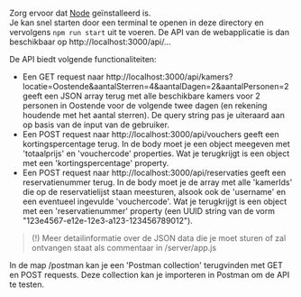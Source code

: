 Zorg ervoor dat [Node](https://nodejs.org/en/download/) geïnstalleerd is.  
Je kan snel starten door een terminal te openen in deze directory en vervolgens ```npm run start``` uit te voeren. 
De API van de webapplicatie is dan beschikbaar op http://localhost:3000/api/...

De API biedt volgende functionaliteiten: 
* Een GET request naar http://localhost:3000/api/kamers?locatie=Oostende&aantalSterren=4&aantalDagen=2&aantalPersonen=2 geeft een JSON array terug met alle beschikbare kamers voor 2 personen in Oostende voor de volgende twee dagen (en rekening houdende met het aantal sterren). De query string pas je uiteraard aan op basis van de input van de gebruiker.
* Een POST request naar http://localhost:3000/api/vouchers geeft een kortingspercentage terug. In de body moet je een object meegeven met 'totaalprijs' en 'vouchercode' properties. Wat je terugkrijgt is een object met een 'kortingspercentage' property.
* Een POST request naar http://localhost:3000/api/reservaties geeft een reservatienummer terug. In de body moet je de array met alle 'kamerIds' die op de reservatielijst staan meesturen, alsook ook de 'username' en een eventueel ingevulde 'vouchercode'. Wat je terugkrijgt is een object met een 'reservatienummer' property (een UUID string van de vorm "123e4567-e12e-12e3-a123-123456789012").

> (!) Meer detailinformatie over de JSON data die je moet sturen of zal ontvangen staat als commentaar in /server/app.js

In de map /postman kan je een 'Postman collection' terugvinden met GET en POST requests.
Deze collection kan je importeren in Postman om de API te testen.